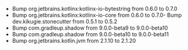 - Bump org.jetbrains.kotlinx:kotlinx-io-bytestring from 0.6.0 to 0.7.0
- Bump org.jetbrains.kotlinx:kotlinx-io-core from 0.6.0 to 0.7.0- Bump dev.kikugie.stonecutter from 0.5.1 to 0.5.2
- Bump com.gradleup.shadow from 9.0.0-beta9 to 9.0.0-beta10
- Bump com.gradleup.shadow from 9.0.0-beta10 to 9.0.0-beta11
- Bump org.jetbrains.kotlin.jvm from 2.1.10 to 2.1.20
